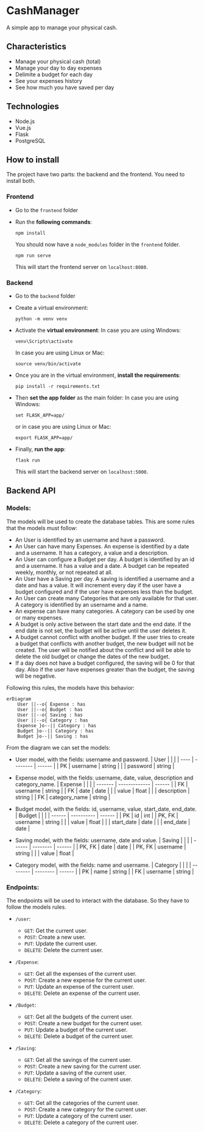 # CashManager

A simple app to manage your physical cash.

## Characteristics

- Manage your physical cash (total)
- Manage your day to day expenses
- Delimite a budget for each day
- See your expenses history
- See how much you have saved per day

## Technologies

- Node.js
- Vue.js
- Flask
- PostgreSQL

## How to install

The project have two parts: the backend and the frontend. You need to install both.

### Frontend

- Go to the `frontend` folder

- Run the **following commands**:
  
  ```
  npm install
  ```
  
  You should now have a `node_modules` folder in the `frontend` folder.
  
  ```
  npm run serve
  ```
  
  This will start the frontend server on `localhost:8080`.

### Backend

- Go to the `backend` folder

- Create a virtual environment:
  
  ```
  python -m venv venv
  ```

- Activate the **virtual environment**:
  In case you are using Windows:
  
  ```
  venv\Scripts\activate
  ```
  
  In case you are using Linux or Mac:
  
  ```
  source venv/bin/activate
  ```

- Once you are in the virtual environment, **install the requirements**:
  
  ```
  pip install -r requirements.txt
  ```

- Then **set the app folder** as the main folder:
  In case you are using Windows:
  
  ```
  set FLASK_APP=app/
  ```
  
  or in case you are using Linux or Mac:
  
  ```
  export FLASK_APP=app/
  ```

- Finally, **run the app**:
  
  ```
  flask run
  ```
  
  This will start the backend server on `localhost:5000`.

## Backend API

### Models:

The models will be used to create the database tables. This are some rules that the models must follow:

- An User is identified by an username and have a password. 
- An User can have many Expenses. An expense is identified by a date and a username. It has a category, a value and a description.
- An User can configure a Budget per day. A budget is identified by an id and a username. It has a value and a date. A budget can be repeated weekly, monthly, or not repeated at all.
- An User have a Saving per day. A saving is identified a username and a date and has a value. It will increment every day if the user have a budget configured and if the user have expenses less than the budget.
- An User can create many Categories that are only available for that user. A category is identified by an username and a name.
- An expense can have many categories. A category can be used by one or many expenses.
- A budget is only active between the start date and the end date. If the end date is not set, the budget will be active until the user deletes it.
- A budget cannot conflict with another budget. If the user tries to create a budget that conflicts with another budget, the new budget will not be created. The user will be notified about the conflict and will be able to delete the old budget or change the dates of the new budget.
- If a day does not have a budget configured, the saving will be 0 for that day. Also if the user have expenses greater than the budget, the saving will be negative.

Following this rules, the models have this behavior:

```mermaid
erDiagram
    User ||--o{ Expense : has
    User ||--o{ Budget : has
    User ||--o{ Saving : has
    User ||--o{ Category : has
    Expense }o--|| Category : has
    Budget }o--|| Category : has
    Budget }o--|| Saving : has
```

From the diagram we can set the models:

- User model, with the fields: username and password.
| User |          |        |
| ---- | -------- | ------ |
| PK   | username | string |
|      | password | string |

- Expense model, with the fields: username, date, value, description and category_name.
| Expense |               |        |
| ------- | ------------- | ------ |
| FK      | username      | string |
| FK      | date          | date   |
|         | value         | float  |
|         | description   | string |
| FK      | category_name | string |

- Budget model, with the fields: id, username, value, start_date, end_date.
| Budget |            |        |
| ------ | ---------- | ------ |
| PK     | id         | int    |
| PK, FK | username   | string |
|        | value      | float  |
|        | start_date | date   |
|        | end_date   | date   |

- Saving model, with the fields: username, date and value.
| Saving |          |        |
| ------ | -------- | ------ |
| PK, FK | date     | date   |
| PK, FK | username | string |
|        | value    | float  |

- Category model, with the fields: name and username.
| Category |          |        |
| -------- | -------- | ------ |
| PK       | name     | string |
| FK       | username | string |

### Endpoints:

The endpoints will be used to interact with the database. So they have to follow the models rules. 

- `/user`:
  
  - `GET`: Get the current user.
  - `POST`: Create a new user.
  - `PUT`: Update the current user.
  - `DELETE`: Delete the current user.

- `/Expense`:
  
  - `GET`: Get all the expenses of the current user.
  - `POST`: Create a new expense for the current user.
  - `PUT`: Update an expense of the current user.
  - `DELETE`: Delete an expense of the current user.

- `/Budget`:
  
  - `GET`: Get all the budgets of the current user.
  - `POST`: Create a new budget for the current user.
  - `PUT`: Update a budget of the current user.
  - `DELETE`: Delete a budget of the current user.

- `/Saving`:
  
  - `GET`: Get all the savings of the current user.
  - `POST`: Create a new saving for the current user.
  - `PUT`: Update a saving of the current user.
  - `DELETE`: Delete a saving of the current user.

- `/Category`:
  
  - `GET`: Get all the categories of the current user.
  - `POST`: Create a new category for the current user.
  - `PUT`: Update a category of the current user.
  - `DELETE`: Delete a category of the current user.
